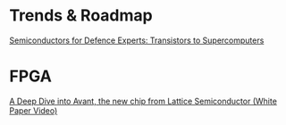 # Trends & Roadmap
[Semiconductors for Defence Experts: Transistors to Supercomputers](https://youtu.be/V4Ub2tMw7yg)

# FPGA
[A Deep Dive into Avant, the new chip from Lattice Semiconductor (White Paper Video)](https://youtu.be/UEe19gdJAp0)

